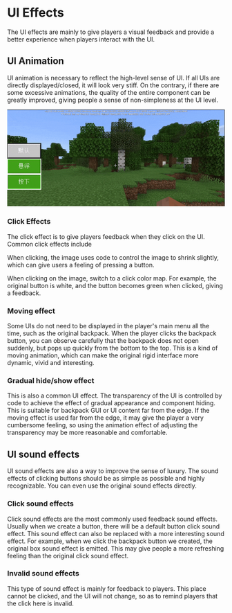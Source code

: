 # UI Effects 

The UI effects are mainly to give players a visual feedback and provide a better experience when players interact with the UI. 

## UI Animation 

UI animation is necessary to reflect the high-level sense of UI. If all UIs are directly displayed/closed, it will look very stiff. On the contrary, if there are some excessive animations, the quality of the entire component can be greatly improved, giving people a sense of non-simpleness at the UI level. 

<img src="./images/9_1.gif" alt="Image from Gyazo" style="zoom:130%;" /> 

### Click Effects 

The click effect is to give players feedback when they click on the UI. Common click effects include 

When clicking, the image uses code to control the image to shrink slightly, which can give users a feeling of pressing a button. 

When clicking on the image, switch to a click color map. For example, the original button is white, and the button becomes green when clicked, giving a feedback. 

### Moving effect 

Some UIs do not need to be displayed in the player's main menu all the time, such as the original backpack. When the player clicks the backpack button, you can observe carefully that the backpack does not open suddenly, but pops up quickly from the bottom to the top. This is a kind of moving animation, which can make the original rigid interface more dynamic, vivid and interesting. 

### Gradual hide/show effect 

This is also a common UI effect. The transparency of the UI is controlled by code to achieve the effect of gradual appearance and component hiding. This is suitable for backpack GUI or UI content far from the edge. If the moving effect is used far from the edge, it may give the player a very cumbersome feeling, so using the animation effect of adjusting the transparency may be more reasonable and comfortable. 

## UI sound effects 

UI sound effects are also a way to improve the sense of luxury. The sound effects of clicking buttons should be as simple as possible and highly recognizable. You can even use the original sound effects directly. 

### Click sound effects 

Click sound effects are the most commonly used feedback sound effects. Usually when we create a button, there will be a default button click sound effect. This sound effect can also be replaced with a more interesting sound effect. For example, when we click the backpack button we created, the original box sound effect is emitted. This may give people a more refreshing feeling than the original click sound effect. 

### Invalid sound effects 

This type of sound effect is mainly for feedback to players. This place cannot be clicked, and the UI will not change, so as to remind players that the click here is invalid.